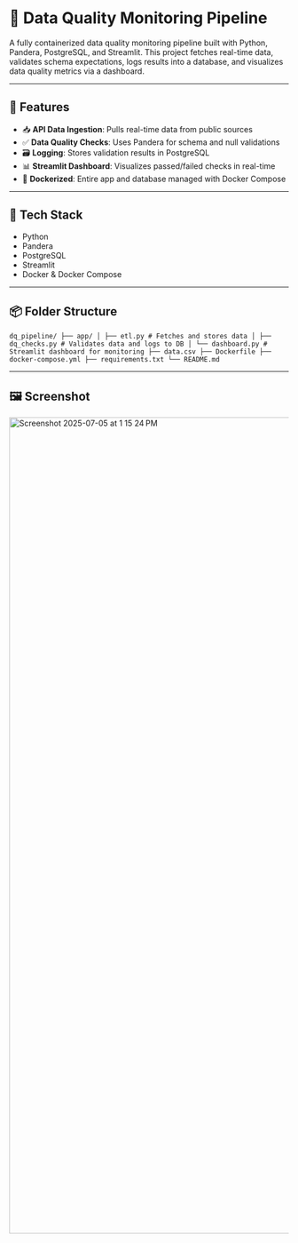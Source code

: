 # 🧪 Data Quality Monitoring Pipeline

A fully containerized data quality monitoring pipeline built with Python, Pandera, PostgreSQL, and Streamlit. This project fetches real-time data, validates schema expectations, logs results into a database, and visualizes data quality metrics via a dashboard.

---

## 🚀 Features

- 📥 **API Data Ingestion**: Pulls real-time data from public sources
- ✅ **Data Quality Checks**: Uses Pandera for schema and null validations
- 🗃 **Logging**: Stores validation results in PostgreSQL
- 📊 **Streamlit Dashboard**: Visualizes passed/failed checks in real-time
- 🐳 **Dockerized**: Entire app and database managed with Docker Compose

---

## 🧰 Tech Stack

- Python
- Pandera
- PostgreSQL
- Streamlit
- Docker & Docker Compose

---

## 📦 Folder Structure
``` dq_pipeline/ ├── app/ │ ├── etl.py # Fetches and stores data │ ├── dq_checks.py # Validates data and logs to DB │ └── dashboard.py # Streamlit dashboard for monitoring ├── data.csv ├── Dockerfile ├── docker-compose.yml ├── requirements.txt └── README.md ```

---

## 🖼 Screenshot 
<img width="1470" alt="Screenshot 2025-07-05 at 1 15 24 PM" src="https://github.com/user-attachments/assets/6ccab11e-2bf3-48fc-a4c2-86ac73674f0c" />





